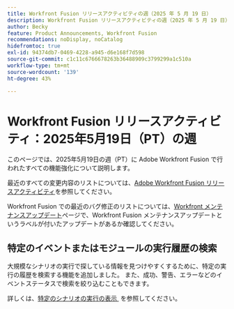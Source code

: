 ```yaml
---
title: Workfront Fusion リリースアクティビティの週（2025 年 5 月 19 日）
description: Workfront Fusion リリースアクティビティの週（2025 年 5 月 19 日）
author: Becky
feature: Product Announcements, Workfront Fusion
recommendations: noDisplay, noCatalog
hidefromtoc: true
exl-id: 94374db7-0469-4228-a945-d6e168f7d598
source-git-commit: c1c11c6766678263b36488909c3799299a1c510a
workflow-type: tm+mt
source-wordcount: '139'
ht-degree: 43%

---
```


# Workfront Fusion リリースアクティビティ：2025年5月19日（PT）の週

このページでは、2025年5月19日の週（PT）に Adobe Workfront Fusion で行われたすべての機能強化について説明します。

最近のすべての変更内容のリストについては、[Adobe Workfront Fusion リリースアクティビティ](/help/workfront-fusion/fusion-product-releases/fusion-release-activity.md)を参照してください。

Workfront Fusion での最近のバグ修正のリストについては、[Workfront メンテナンスアップデート](https://experienceleague.adobe.com/ja/docs/workfront-known-issues/releases/current-updates)ページで、Workfront Fusion メンテナンスアップデートというラベルが付いたアップデートがあるか確認してください。

## 特定のイベントまたはモジュールの実行履歴の検索

大規模なシナリオの実行で探している情報を見つけやすくするために、特定の実行の履歴を検索する機能を追加しました。 また、成功、警告、エラーなどのイベントステータスで検索を絞り込むこともできます。

詳しくは、[&#x200B; 特定のシナリオの実行の表示 &#x200B;](/help/workfront-fusion/manage-scenarios/view-a-specific-scenario-execution.md) を参照してください。
